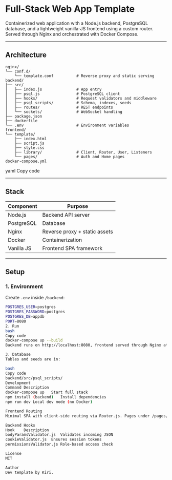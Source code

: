 # Full-Stack Web App Template

Containerized web application with a Node.js backend, PostgreSQL database, and a lightweight vanilla-JS frontend using a custom router. Served through Nginx and orchestrated with Docker Compose.

---

## Architecture

```text
nginx/
└── conf.d/
    └── template.conf          # Reverse proxy and static serving
backend/
├── src/
│   ├── index.js               # App entry
│   ├── psql.js                # PostgreSQL client
│   ├── hooks/                 # Request validators and middleware
│   ├── psql_scripts/          # Schema, indexes, seeds
│   ├── routes/                # REST endpoints
│   └── sockets/               # WebSocket handling
├── package.json
├── dockerfile
└── .env                       # Environment variables
frontend/
└── template/
    ├── index.html
    ├── script.js
    ├── style.css
    ├── library/               # Client, Router, User, Listeners
    └── pages/                 # Auth and Home pages
docker-compose.yml

```

yaml
Copy code

---

## Stack

| Component  | Purpose                  |
|-------------|--------------------------|
| Node.js     | Backend API server       |
| PostgreSQL  | Database                 |
| Nginx       | Reverse proxy + static assets |
| Docker      | Containerization         |
| Vanilla JS  | Frontend SPA framework   |

---

## Setup

### 1. Environment
Create `.env` inside `/backend`:
```bash
POSTGRES_USER=postgres
POSTGRES_PASSWORD=postgres
POSTGRES_DB=appdb
PORT=8080
2. Run
bash
Copy code
docker-compose up --build
Backend runs on http://localhost:8080, frontend served through Nginx at http://localhost.

3. Database
Tables and seeds are in:

bash
Copy code
backend/src/psql_scripts/
Development
Command	Description
docker-compose up	Start full stack
npm install (backend)	Install dependencies
npm run dev	Local dev mode (no Docker)

Frontend Routing
Minimal SPA with client-side routing via Router.js. Pages under /pages/ map to URL paths. Client.js handles API calls; User.js manages session and auth state.

Backend Hooks
Hook	Description
bodyParamsValidator.js	Validates incoming JSON
cookieValidator.js	Ensures session tokens
permissionsValidator.js	Role-based access check

License
MIT

Author
Dev template by Kiri.